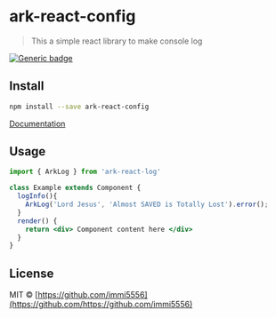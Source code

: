 # ark-react-config

> This a simple react library to make console log 

[![Generic badge](https://img.shields.io/badge/npm-ark--react--log-green)](https://www.npmjs.com/package/ark-react-log/)

## Install

```bash
npm install --save ark-react-config
```

[Documentation](https://immi5556.github.io/ark-react-log/ "Docu Link")

## Usage

```jsx
import { ArkLog } from 'ark-react-log'

class Example extends Component {
  logInfo(){
    ArkLog('Lord Jesus', 'Almost SAVED is Totally Lost').error();
  }
  render() {
    return <div> Component content here </div>
  }
}
```

## License

MIT © [https://github.com/immi5556](https://github.com/https://github.com/immi5556)
